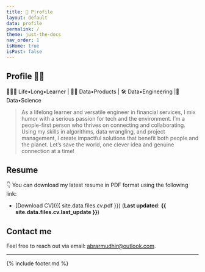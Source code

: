 ```yaml
---
title: 👋 P|rofile
layout: default
data: profile
permalink: /
theme: just-the-docs
nav_order: 1
isHome: true
isPost: false
---
```


## Profile 🦜👋
🤹🏿‍♂️ Life•Long•Learner | 🏄‍♂️ Data•Products | 🛠 Data•Engineering |🔬 Data•Science

> As a lifelong learner and versatile engineer in financial services, I mix humor with a serious passion for tech and the 
environment. I’m a people-first person who thrives on connecting and collaborating. Using my skills in algorithms, 
data wrangling, and project management, I create impactful solutions that benefit both people and the planet. 
Let’s save the world, one clever idea and genuine connection at a time!

## Resume 
👇
You can download my latest resume in PDF format using the following link:

- [Download CV]({{ site.data.files.cv.pdf }}) (__Last updated__: __{{ site.data.files.cv.last_update }}__)

## Contact me
Feel free to reach out via email: [abrarmudhir@outlook.com](mailto:abrarmudhir@outlook.com).

---

{% include footer.md %}